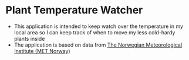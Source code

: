 # Plant Temperature Watcher
* This application is intended to keep watch over the temperature in my local area so I can keep track of when to move my less cold-hardy plants inside
* The application is based on data from [The Norwegian Meteorological Institute (MET Norway)](https://www.met.no/en) 